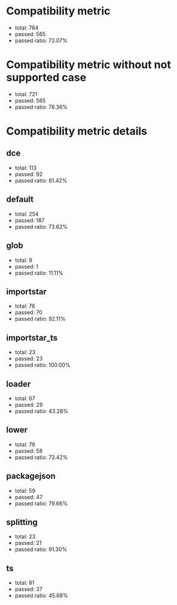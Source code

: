 # Compatibility metric
- total: 784
- passed: 565
- passed ratio: 72.07%
# Compatibility metric without not supported case
- total: 721
- passed: 565
- passed ratio: 78.36%
# Compatibility metric details
## dce
- total: 113
- passed: 92
- passed ratio: 81.42%
## default
- total: 254
- passed: 187
- passed ratio: 73.62%
## glob
- total: 9
- passed: 1
- passed ratio: 11.11%
## importstar
- total: 76
- passed: 70
- passed ratio: 92.11%
## importstar_ts
- total: 23
- passed: 23
- passed ratio: 100.00%
## loader
- total: 67
- passed: 29
- passed ratio: 43.28%
## lower
- total: 79
- passed: 58
- passed ratio: 73.42%
## packagejson
- total: 59
- passed: 47
- passed ratio: 79.66%
## splitting
- total: 23
- passed: 21
- passed ratio: 91.30%
## ts
- total: 81
- passed: 37
- passed ratio: 45.68%
